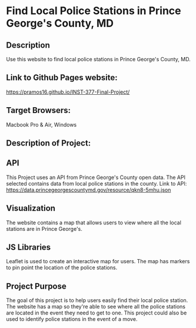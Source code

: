 # Find Local Police Stations in Prince George's County, MD
## Description
Use this website to find local police stations in Prince George's County, MD. 
## Link to Github Pages website:
https://pramos16.github.io/INST-377-Final-Project/
## Target Browsers: 
Macbook Pro & Air, Windows

## Description of Project:
## API
This Project uses an API from Prince George's County open data. The API selected contains data from local police stations in the county. Link to API: https://data.princegeorgescountymd.gov/resource/qkn8-5mhu.json
## Visualization
The website contains a map that allows users to view where all the local stations are in Prince George's.
## JS Libraries
Leaflet is used to create an interactive map for users. The map has markers to pin point the location of the police stations. 
## Project Purpose
The goal of this project is to help users easily find their local police station. The website has a map so they're able to see where all the police stations are located in the event they need to get to one. This project could also be used to identify police stations in the event of a move. 
